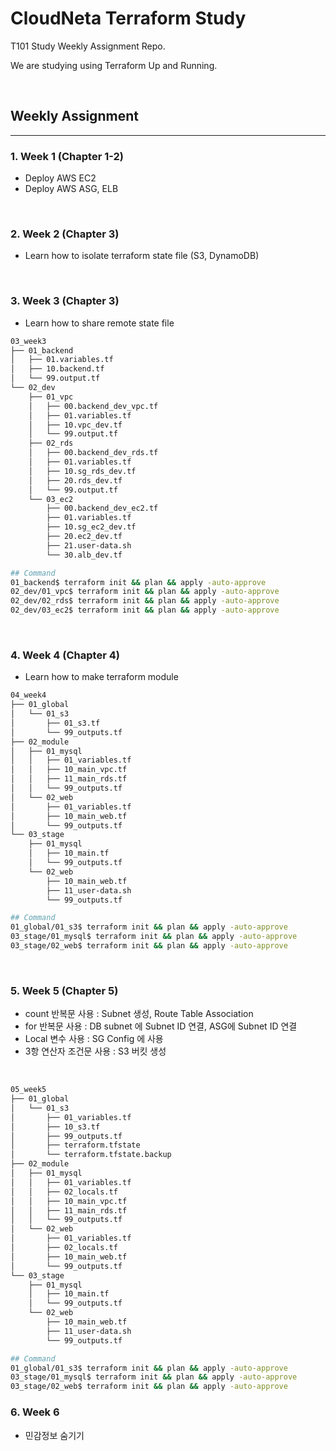 # CloudNeta Terraform Study

T101 Study Weekly Assignment Repo.

We are studying using Terraform Up and Running.

<br>

## Weekly Assignment
---

### 1. Week 1 (Chapter 1-2)
* Deploy AWS EC2
* Deploy AWS ASG, ELB

<br>

### 2. Week 2 (Chapter 3)
* Learn how to isolate terraform state file (S3, DynamoDB)

<br>

### 3. Week 3 (Chapter 3)
* Learn how to share remote state file
```bash
03_week3
├── 01_backend
│   ├── 01.variables.tf
│   ├── 10.backend.tf
│   └── 99.output.tf
└── 02_dev
    ├── 01_vpc
    │   ├── 00.backend_dev_vpc.tf
    │   ├── 01.variables.tf
    │   ├── 10.vpc_dev.tf
    │   └── 99.output.tf
    ├── 02_rds
    │   ├── 00.backend_dev_rds.tf
    │   ├── 01.variables.tf
    │   ├── 10.sg_rds_dev.tf
    │   ├── 20.rds_dev.tf
    │   └── 99.output.tf
    └── 03_ec2
        ├── 00.backend_dev_ec2.tf
        ├── 01.variables.tf
        ├── 10.sg_ec2_dev.tf
        ├── 20.ec2_dev.tf
        ├── 21.user-data.sh
        └── 30.alb_dev.tf

## Command
01_backend$ terraform init && plan && apply -auto-approve
02_dev/01_vpc$ terraform init && plan && apply -auto-approve
02_dev/02_rds$ terraform init && plan && apply -auto-approve
02_dev/03_ec2$ terraform init && plan && apply -auto-approve
```

<br>

### 4. Week 4 (Chapter 4)
* Learn how to make terraform module

```bash
04_week4
├── 01_global
│   └── 01_s3
│       ├── 01_s3.tf
│       └── 99_outputs.tf
├── 02_module
│   ├── 01_mysql
│   │   ├── 01_variables.tf
│   │   ├── 10_main_vpc.tf
│   │   ├── 11_main_rds.tf
│   │   └── 99_outputs.tf
│   └── 02_web
│       ├── 01_variables.tf
│       ├── 10_main_web.tf
│       └── 99_outputs.tf
└── 03_stage
    ├── 01_mysql
    │   ├── 10_main.tf
    │   └── 99_outputs.tf
    └── 02_web
        ├── 10_main_web.tf
        ├── 11_user-data.sh
        └── 99_outputs.tf

## Command
01_global/01_s3$ terraform init && plan && apply -auto-approve
03_stage/01_mysql$ terraform init && plan && apply -auto-approve
03_stage/02_web$ terraform init && plan && apply -auto-approve

```

<br>

### 5. Week 5 (Chapter 5)
* count 반복문 사용    : Subnet 생성, Route Table Association
* for 반복문 사용      : DB subnet 에 Subnet ID 연결, ASG에 Subnet ID 연결
* Local 변수 사용     : SG Config 에 사용
* 3항 연산자 조건문 사용 : S3 버킷 생성

<br>

``` bash
05_week5
├── 01_global
│   └── 01_s3
│       ├── 01_variables.tf
│       ├── 10_s3.tf
│       ├── 99_outputs.tf
│       ├── terraform.tfstate
│       └── terraform.tfstate.backup
├── 02_module
│   ├── 01_mysql
│   │   ├── 01_variables.tf
│   │   ├── 02_locals.tf
│   │   ├── 10_main_vpc.tf
│   │   ├── 11_main_rds.tf
│   │   └── 99_outputs.tf
│   └── 02_web
│       ├── 01_variables.tf
│       ├── 02_locals.tf
│       ├── 10_main_web.tf
│       └── 99_outputs.tf
└── 03_stage
    ├── 01_mysql
    │   ├── 10_main.tf
    │   └── 99_outputs.tf
    └── 02_web
        ├── 10_main_web.tf
        ├── 11_user-data.sh
        └── 99_outputs.tf

## Command
01_global/01_s3$ terraform init && plan && apply -auto-approve
03_stage/01_mysql$ terraform init && plan && apply -auto-approve
03_stage/02_web$ terraform init && plan && apply -auto-approve
```

### 6. Week 6
* 민감정보 숨기기

